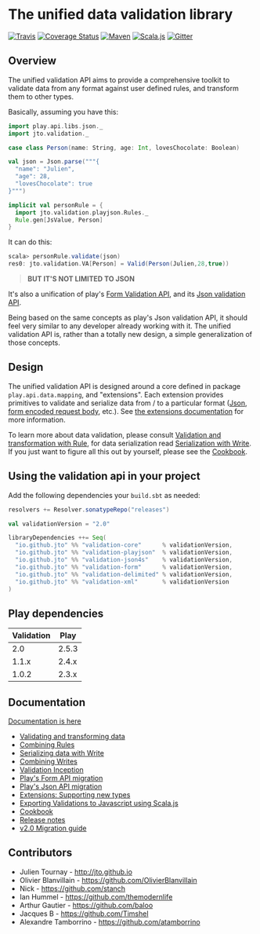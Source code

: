 # The unified data validation library

[![Travis](https://api.travis-ci.org/jto/validation.png?branch=master)](https://travis-ci.org/jto/validation) [![Coverage Status](https://coveralls.io/repos/github/jto/validation/badge.svg?branch=v2.0)](https://coveralls.io/github/jto/validation?branch=v2.0) [![Maven](https://img.shields.io/maven-central/v/io.github.jto/validation-core_2.11.svg)](https://maven-badges.herokuapp.com/maven-central/io.github.jto/validation-core_2.11) [![Scala.js](https://www.scala-js.org/assets/badges/scalajs-0.6.8.svg)](https://www.scala-js.org) [![Gitter](https://badges.gitter.im/jto/validation.svg)](https://gitter.im/jto/validation?utm_source=badge&utm_medium=badge&utm_campaign=pr-badge&utm_content=badge)


## Overview

The unified validation API aims to provide a comprehensive toolkit to validate data from any format against user defined rules, and transform them to other types.

Basically, assuming you have this:

```scala
import play.api.libs.json._
import jto.validation._

case class Person(name: String, age: Int, lovesChocolate: Boolean)

val json = Json.parse("""{
  "name": "Julien",
  "age": 28,
  "lovesChocolate": true
}""")

implicit val personRule = {
  import jto.validation.playjson.Rules._
  Rule.gen[JsValue, Person]
}
```

It can do this:

```scala
scala> personRule.validate(json)
res0: jto.validation.VA[Person] = Valid(Person(Julien,28,true))
```

> **BUT IT'S NOT LIMITED TO JSON**

It's also a unification of play's [Form Validation API](https://www.playframework.com/documentation/2.3.x/ScalaForms), and its [Json validation API](https://www.playframework.com/documentation/2.3.x/ScalaJsonCombinators).

Being based on the same concepts as play's Json validation API, it should feel very similar to any developer already working with it. The unified validation API is, rather than a totally new design, a simple generalization of those concepts.


## Design

The unified validation API is designed around a core defined in package `play.api.data.mapping`, and "extensions". Each extension provides primitives to validate and serialize data from / to a particular format ([Json](http://jto.github.io/validation/docs/book/ScalaValidationJson.html), [form encoded request body](http://jto.github.io/validation/docs/book/ScalaValidationMigrationForm.html), etc.). See [the extensions documentation](http://jto.github.io/validation/docs/book/ScalaValidationExtensions.html) for more information.

To learn more about data validation, please consult [Validation and transformation with Rule](documentation/tut/ScalaValidationRule.md), for data serialization read [Serialization with Write](documentation/tut/ScalaValidationWrite.md). If you just want to figure all this out by yourself, please see the [Cookbook](documentation/tut/ScalaValidationCookbook.md).


## Using the validation api in your project

Add the following dependencies your `build.sbt` as needed:

```scala
resolvers += Resolver.sonatypeRepo("releases")

val validationVersion = "2.0"

libraryDependencies ++= Seq(
  "io.github.jto" %% "validation-core"      % validationVersion,
  "io.github.jto" %% "validation-playjson"  % validationVersion,
  "io.github.jto" %% "validation-json4s"    % validationVersion,
  "io.github.jto" %% "validation-form"      % validationVersion,
  "io.github.jto" %% "validation-delimited" % validationVersion,
  "io.github.jto" %% "validation-xml"       % validationVersion
)
```

## Play dependencies

| Validation | Play  |
| ---------- | ----- |
| 2.0        | 2.5.3 |
| 1.1.x      | 2.4.x |
| 1.0.2      | 2.3.x |


## Documentation

[Documentation is here](http://jto.github.io/validation/docs/book/)

- [Validating and transforming data](http://jto.github.io/validation/docs/book/ScalaValidationRule.html)
- [Combining Rules](http://jto.github.io/validation/docs/book/ScalaValidationRuleCombinators.html)
- [Serializing data with Write](http://jto.github.io/validation/docs/book/ScalaValidationWrite.html)
- [Combining Writes](http://jto.github.io/validation/docs/book/ScalaValidationWriteCombinators.html)
- [Validation Inception](http://jto.github.io/validation/docs/book/ScalaValidationMacros.html)
- [Play's Form API migration](http://jto.github.io/validation/docs/book/ScalaValidationMigrationForm.html)
- [Play's Json API migration](http://jto.github.io/validation/docs/book/ScalaValidationMigrationJson.html)
- [Extensions: Supporting new types](http://jto.github.io/validation/docs/book/ScalaValidationExtensions.html)
- [Exporting Validations to Javascript using Scala.js](http://jto.github.io/validation/docs/book/ScalaJsValidation.html)
- [Cookbook](http://jto.github.io/validation/docs/book/ScalaValidationCookbook.html)
- [Release notes](http://jto.github.io/validation/docs/book/ReleaseNotes.html)
- [v2.0 Migration guide](http://jto.github.io/validation/docs/book/V2MigrationGuide.html)

## Contributors

- Julien Tournay - http://jto.github.io
- Olivier Blanvillain - https://github.com/OlivierBlanvillain
- Nick - https://github.com/stanch
- Ian Hummel - https://github.com/themodernlife
- Arthur Gautier - https://github.com/baloo
- Jacques B - https://github.com/Timshel
- Alexandre Tamborrino - https://github.com/atamborrino
